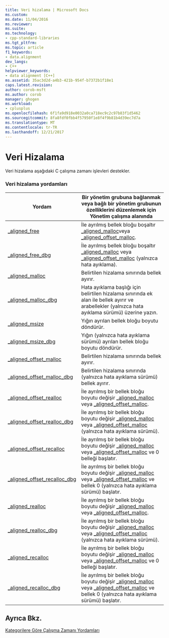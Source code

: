 ```yaml
---
title: Veri hizalama | Microsoft Docs
ms.custom: 
ms.date: 11/04/2016
ms.reviewer: 
ms.suite: 
ms.technology:
- cpp-standard-libraries
ms.tgt_pltfrm: 
ms.topic: article
f1_keywords:
- data.alignment
dev_langs:
- C++
helpviewer_keywords:
- data alignment [C++]
ms.assetid: 35ac3d2d-a4b3-421b-954f-b7372b1f18e1
caps.latest.revision: 
author: corob-msft
ms.author: corob
manager: ghogen
ms.workload:
- cplusplus
ms.openlocfilehash: 6f1fa9d918e0032a0ca718ec9c2c97b83f1d5462
ms.sourcegitcommit: 8fa8fdf0fbb4f57950f1e8f4f9b81b4d39ec7d7a
ms.translationtype: MT
ms.contentlocale: tr-TR
ms.lasthandoff: 12/21/2017
---
```

# <a name="data-alignment"></a>Veri Hizalama
Veri hizalama aşağıdaki C çalışma zamanı işlevleri destekler.  
  
### <a name="data-alignment-routines"></a>Veri hizalama yordamları  
  
|Yordam|Bir yönetim grubuna bağlanmak veya bağlı bir yönetim grubunun özelliklerini düzenlemek için Yönetim çalışma alanında|  
|-------------|---------|  
|[_aligned_free](../c-runtime-library/reference/aligned-free.md)|İle ayrılmış bellek bloğu boşaltır [_aligned_malloc](../c-runtime-library/reference/aligned-malloc.md)veya [_aligned_offset_malloc](../c-runtime-library/reference/aligned-offset-malloc.md).|  
|[_aligned_free_dbg](../c-runtime-library/reference/aligned-free-dbg.md)|İle ayrılmış bellek bloğu boşaltır [_aligned_malloc](../c-runtime-library/reference/aligned-malloc.md) veya [_aligned_offset_malloc](../c-runtime-library/reference/aligned-offset-malloc.md) (yalnızca hata ayıklama).|  
|[_aligned_malloc](../c-runtime-library/reference/aligned-malloc.md)|Belirtilen hizalama sınırında bellek ayırır.|  
|[_aligned_malloc_dbg](../c-runtime-library/reference/aligned-malloc-dbg.md)|Hata ayıklama başlığı için belirtilen hizalama sınırında ek alan ile bellek ayırır ve arabellekler (yalnızca hata ayıklama sürümü) üzerine yazın.|  
|[_aligned_msize](../c-runtime-library/reference/aligned-msize.md)|Yığın ayrılan bellek bloğu boyutu döndürür.|  
|[_aligned_msize_dbg](../c-runtime-library/reference/aligned-msize-dbg.md)|Yığın (yalnızca hata ayıklama sürümü) ayrılan bellek bloğu boyutu döndürür.|  
|[_aligned_offset_malloc](../c-runtime-library/reference/aligned-offset-malloc.md)|Belirtilen hizalama sınırında bellek ayırır.|  
|[_aligned_offset_malloc_dbg](../c-runtime-library/reference/aligned-offset-malloc-dbg.md)|Belirtilen hizalama sınırında (yalnızca hata ayıklama sürümü) bellek ayırır.|  
|[_aligned_offset_realloc](../c-runtime-library/reference/aligned-offset-realloc.md)|İle ayrılmış bir bellek bloğu boyutu değişir [_aligned_malloc](../c-runtime-library/reference/aligned-malloc.md) veya [_aligned_offset_malloc](../c-runtime-library/reference/aligned-offset-malloc.md).|  
|[_aligned_offset_realloc_dbg](../c-runtime-library/reference/aligned-offset-realloc-dbg.md)|İle ayrılmış bir bellek bloğu boyutu değişir [_aligned_malloc](../c-runtime-library/reference/aligned-malloc.md) veya [_aligned_offset_malloc](../c-runtime-library/reference/aligned-offset-malloc.md) (yalnızca hata ayıklama sürümü).|  
|[_aligned_offset_recalloc](../c-runtime-library/reference/aligned-offset-recalloc.md)|İle ayrılmış bir bellek bloğu boyutu değişir [_aligned_malloc](../c-runtime-library/reference/aligned-malloc.md) veya [_aligned_offset_malloc](../c-runtime-library/reference/aligned-offset-malloc.md) ve 0 belleği başlatır.|  
|[_aligned_offset_recalloc_dbg](../c-runtime-library/reference/aligned-offset-recalloc-dbg.md)|İle ayrılmış bir bellek bloğu boyutu değişir [_aligned_malloc](../c-runtime-library/reference/aligned-malloc.md) veya [_aligned_offset_malloc](../c-runtime-library/reference/aligned-offset-malloc.md) ve bellek 0 (yalnızca hata ayıklama sürümü) başlatır.|  
|[_aligned_realloc](../c-runtime-library/reference/aligned-realloc.md)|İle ayrılmış bir bellek bloğu boyutu değişir [_aligned_malloc](../c-runtime-library/reference/aligned-malloc.md) veya [_aligned_offset_malloc](../c-runtime-library/reference/aligned-offset-malloc.md).|  
|[_aligned_realloc_dbg](../c-runtime-library/reference/aligned-realloc-dbg.md)|İle ayrılmış bir bellek bloğu boyutu değişir [_aligned_malloc](../c-runtime-library/reference/aligned-malloc.md) veya [_aligned_offset_malloc](../c-runtime-library/reference/aligned-offset-malloc.md) (yalnızca hata ayıklama sürümü).|  
|[_aligned_recalloc](../c-runtime-library/reference/aligned-recalloc.md)|İle ayrılmış bir bellek bloğu boyutu değişir [_aligned_malloc](../c-runtime-library/reference/aligned-malloc.md) veya [_aligned_offset_malloc](../c-runtime-library/reference/aligned-offset-malloc.md) ve 0 belleği başlatır.|  
|[_aligned_recalloc_dbg](../c-runtime-library/reference/aligned-recalloc-dbg.md)|İle ayrılmış bir bellek bloğu boyutu değişir [_aligned_malloc](../c-runtime-library/reference/aligned-malloc.md) veya [_aligned_offset_malloc](../c-runtime-library/reference/aligned-offset-malloc.md) ve bellek 0 (yalnızca hata ayıklama sürümü) başlatır.|  
  
## <a name="see-also"></a>Ayrıca Bkz.  
 [Kategorilere Göre Çalışma Zamanı Yordamları](../c-runtime-library/run-time-routines-by-category.md)